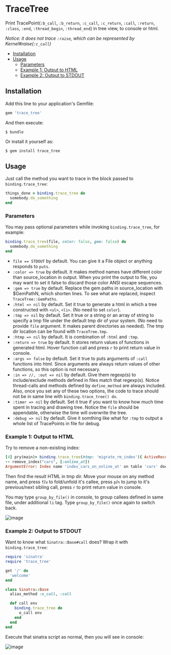 # TraceTree

Print TracePoint(`:b_call`, `:b_return`, `:c_call`, `:c_return`, `:call`, `:return`, `:class`, `:end`, `:thread_begin`, `:thread_end`) in tree view, to console or html.

*Notice: it does not trace `:raise`, which can be represented by Kernel#raise(`:c_call`)*

- [Installation](#installation)
- [Usage](#usage)
  - [Parameters](#parameters)
  - [Example 1: Output to HTML](#example-1-output-to-html)
  - [Example 2: Output to STDOUT](#example-2-output-to-stdout)

## Installation

Add this line to your application's Gemfile:

```ruby
gem 'trace_tree'
```

And then execute:

    $ bundle

Or install it yourself as:

    $ gem install trace_tree

## Usage

Just call the method you want to trace in the block passed to `binding.trace_tree`:

```ruby
things_done = binding.trace_tree do
  somebody.do_something
end
```

### Parameters

You may pass optional parameters while invoking `binding.trace_tree`, for example:

```ruby
binding.trace_tree(file, color: false, gem: false) do
  somebody.do_something
end
```

* `file == STDOUT` by default. You can give it a File object or anything responds to `puts`.
* `:color => true` by default. It makes method names have different color than source_location in output. When you print the output to file, you may want to set it false to discard those color ANSI escape sequences.
* `:gem => true` by default. Replace the gem paths in source_location with $GemPathN, which shorten lines. To see what are replaced, inspect `TraceTree::GemPaths`.
* `:html => nil` by default. Set it true to generate a html in which a tree constructed with `<ul>`, `<li>`. (No need to set `color`).
* `:tmp => nil` by default. Set it true or a string or an array of string to specify a tmp file under the default tmp dir of your system. (No need to provide `file` argument. It makes parent directories as needed). The tmp dir location can be found with `TraceTree.tmp`.
* `:htmp => nil` by default. It is combination of `:html` and `:tmp`.
* `:return => true` by default. It stores return values of functions in generated html. Hover function call and press `r` to print return value in console.
* `:args => false` by default. Set it true to puts arguments of `:call` functions into html. Since arguments are always return values of other functions, so this option is not necessary.
* `:in => //, :out => nil` by default. Give them regexp(s) to include/exclude methods defined in files match that regexp(s). Notice thread-calls and methods defined by `define_method` are always included. Also, once you set any of these two options, the code to trace should not be in same line with `binding.trace_tree() do`.
* `:timer => nil` by default. Set it true if you want to know how much time spent in tracing and drawing tree. Notice the `file` should be appendable, otherwise the time will overwrite the tree.
* `:debug => nil` by default. Give it somthing like what for `:tmp` to output a whole list of TracePoints in file for debug.

### Example 1: Output to HTML

Try to remove a non-existing index:

```ruby
[4] pry(main)> binding.trace_tree(htmp: 'migrate_rm_index'){ ActiveRecord::Migration.new.remove_index "cars", [:online_at] }
-- remove_index("cars", [:online_at])
ArgumentError: Index name 'index_cars_on_online_at' on table 'cars' does not exist
```

Then find the result HTML in tmp dir. Move your mouse on any method name, and press `f`/`u` to fold/unfold it's callee, press `p`/`n` to jump to it's previous/next sibling call, press `r` to print return value in console.

You may type `group_by_file()` in console, to group callees defined in same file, under additional `li` tag. Type `group_by_file()` once again to switch  back.

![image](https://user-images.githubusercontent.com/6105214/35904349-bf264ae4-0c1d-11e8-8ab4-0c256e4b014a.png)

### Example 2: Output to STDOUT

Want to know what `Sinatra::Base#call` does? Wrap it with `binding.trace_tree`:

```ruby
require 'sinatra'
require 'trace_tree'

get '/' do
  'welcome'
end

class Sinatra::Base
  alias_method :o_call, :call

  def call env
    binding.trace_tree do
      o_call env
    end
  end
end
```

Execute that sinatra script as normal, then you will see in console:

![image](https://user-images.githubusercontent.com/6105214/35924495-2e289024-0c5e-11e8-9942-895eac5791f1.PNG)
